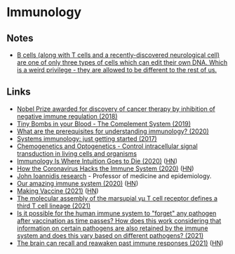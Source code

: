 # Immunology

## Notes

- [B cells (along with T cells and a recently-discovered neurological cell) are one of only three types of cells which can edit their own DNA. Which is a weird privilege - they are allowed to be different to the rest of us.](https://news.ycombinator.com/item?id=25168744)

## Links

- [Nobel Prize awarded for discovery of cancer therapy by inhibition of negative immune regulation (2018)](https://www.nobelprize.org/uploads/2018/10/press-medicine2018.pdf)
- [Tiny Bombs in your Blood - The Complement System (2019)](https://www.youtube.com/watch?v=BSypUV6QUNw)
- [What are the prerequisites for understanding immunology? (2020)](https://www.reddit.com/r/Immunology/comments/guvxg9/what_are_the_prerequisites_for_understanding/)
- [Systems immunology: just getting started (2017)](https://www.nature.com/articles/ni.3768)
- [Chemogenetics and Optogenetics - Control intracellular signal transduction in living cells and organisms](https://www.sciencedirect.com/journal/journal-of-molecular-biology/special-issue/106M8R5MBLF)
- [Immunology Is Where Intuition Goes to Die (2020)](https://www.theatlantic.com/health/archive/2020/08/covid-19-immunity-is-the-pandemics-central-mystery/614956/) ([HN](https://news.ycombinator.com/item?id=24069662))
- [How the Coronavirus Hacks the Immune System (2020)](https://www.newyorker.com/magazine/2020/11/09/how-the-coronavirus-hacks-the-immune-system) ([HN](https://news.ycombinator.com/item?id=24969667))
- [John Ioannidis research](https://profiles.stanford.edu/john-ioannidis) - Professor of medicine and epidemiology.
- [Our amazing immune system (2020)](https://berthub.eu/articles/posts/immune-system/) ([HN](https://news.ycombinator.com/item?id=25168744))
- [Making Vaccine (2021)](https://www.lesswrong.com/posts/niQ3heWwF6SydhS7R/making-vaccine) ([HN](https://news.ycombinator.com/item?id=26022750))
- [The molecular assembly of the marsupial γμ T cell receptor defines a third T cell lineage (2021)](https://science.sciencemag.org/content/371/6536/1383)
- [Is it possible for the human immune system to "forget" any pathogen after vaccination as time passes? How does this work considering that information on certain pathogens are also retained by the immune system and does this vary based on different pathogens? (2021)](https://www.reddit.com/r/askscience/comments/mzn39o/is_it_possible_for_the_human_immune_system_to/)
- [The brain can recall and reawaken past immune responses (2021)](https://www.quantamagazine.org/new-science-shows-immune-memory-in-the-brain-20211108/) ([HN](https://news.ycombinator.com/item?id=29155637))
